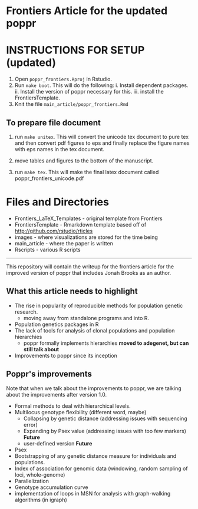 # Frontiers Article for the updated poppr


# INSTRUCTIONS FOR SETUP (**updated**)

1. Open `poppr_frontiers.Rproj` in Rstudio.
2. Run `make boot`. This will do the following:
    i. Install dependent packages.
    ii. Install the version of poppr necessary for this.
    iii. install the FrontiersTemplate.
4. Knit the file `main_article/poppr_frontiers.Rmd`

## To prepare file document

1. run `make unitex`. This will convert the unicode tex document to pure tex and then convert pdf figures to eps and finally replace the figure names with eps names in the tex document.

2. move tables and figures to the bottom of the manuscript.

3. run `make tex`. This will make the final latex document called poppr_frontiers_unicode.pdf

# Files and Directories

 - Frontiers\_LaTeX\_Templates - original template from Frontiers
 - FrontiersTemplate - Rmarkdown template based off of http://github.com/rstudio/rticles
 - images - where visualizations are stored for the time being
 - main_article - where the paper is written
 - Rscripts - various R scripts

********

This repository will contain the writeup for the frontiers article for the improved version of poppr that includes Jonah Brooks as an author.

## What this article needs to highlight

- The rise in popularity of reproducible methods for population genetic research.
    - moving away from standalone programs and into R.
- Population genetics packages in R
- The lack of tools for analysis of clonal populations and population hierarchies
    - poppr formally implements hierarchies **moved to adegenet, but can still talk about**
- Improvements to poppr since its inception

## Poppr's improvements

Note that when we talk about the improvements to poppr, we are talking about the improvements after version 1.0.

- Formal methods to deal with hierarchical levels.
- Multilocus genotype flexibility (different word, maybe)
    - Collapsing by genetic distance (addressing issues with sequencing error)
    - Expanding by Psex value (addressing issues with too few markers) **Future**
    - user-defined version **Future**
- Psex
- Bootstrapping of any genetic distance measure for individuals and populations. 
- Index of association for genomic data (windowing, random sampling of loci, whole-genome)
- Parallelization
- Genotype accumulation curve
- implementation of loops in MSN for analysis with graph-walking algorithms (in igraph)